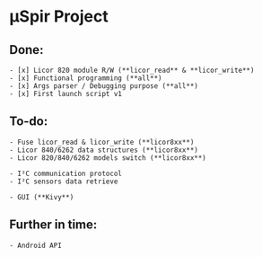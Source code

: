 # µSpir Project

## Done:
```
- [x] Licor 820 module R/W (**licor_read** & **licor_write**)
- [x] Functional programming (**all**)
- [x] Args parser / Debugging purpose (**all**)
- [x] First launch script v1
```

## To-do:
```
- Fuse licor_read & licor_write (**licor8xx**)
- Licor 840/6262 data structures (**licor8xx**)
- Licor 820/840/6262 models switch (**licor8xx**)

- I²C communication protocol
- I²C sensors data retrieve

- GUI (**Kivy**)
```

## Further in time:
```
- Android API
```

